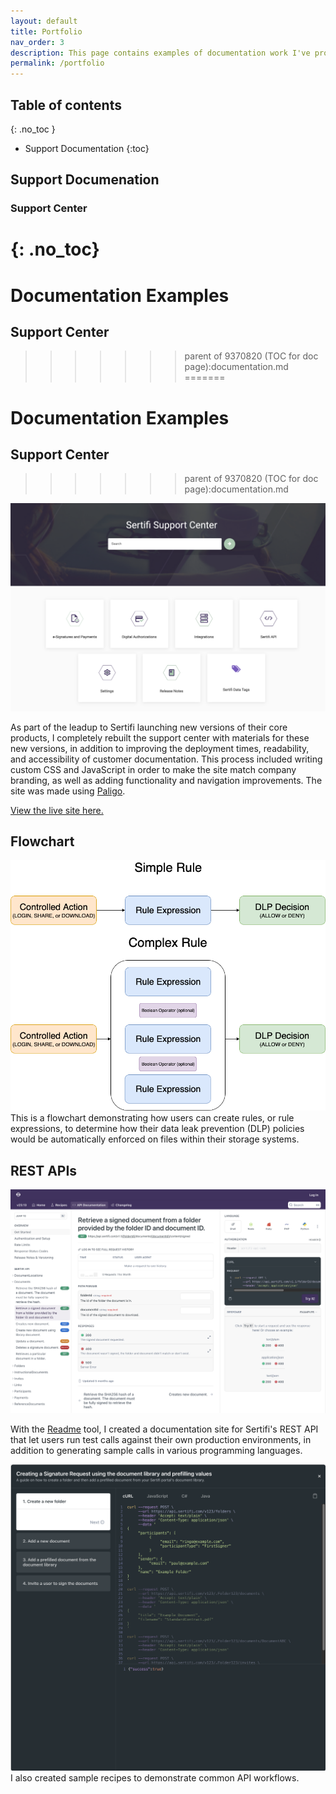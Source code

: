 ```yaml
---
layout: default
title: Portfolio
nav_order: 3
description: This page contains examples of documentation work I've produced in past positions.
permalink: /portfolio
---
```


## Table of contents
{: .no_toc }

- Support Documentation
{:toc}



## Support Documenation

### Support Center
{: .no_toc}
=======
# Documentation Examples

## Support Center
>>>>>>> parent of 9370820 (TOC for doc page):documentation.md
=======
# Documentation Examples

## Support Center
>>>>>>> parent of 9370820 (TOC for doc page):documentation.md

![The Sertifi Support Center](img/sertifi_support_center.png)

As part of the leadup to Sertifi launching new versions of their core products, I completely rebuilt the support center with materials for these new versions, in addition to improving the deployment times, readability, and accessibility of customer documentation. This process included writing custom CSS and JavaScript in order to make the site match company branding, as well as adding functionality and navigation improvements. The site was made using [Paligo](https://www.paligo.net).

[View the live site here.](https://supportcenter.sertifi.com/?lang=en)

## Flowchart

![A software flowchart.](img/rule-expression.png)
This is a flowchart demonstrating how users can create rules, or rule expressions, to determine how their data leak prevention (DLP) policies would be automatically enforced on files within their storage systems.

## REST APIs

![REST API documentation](img/rest_api_docs.png)

With the [Readme](https://readme.com/) tool, I created a documentation site for Sertifi's REST API that let users run test calls against their own production environments, in addition to generating sample calls in various programming languages.

![REST API workflow recipes](img/rest_api_recipes.png)
I also created sample recipes to demonstrate common API workflows.

